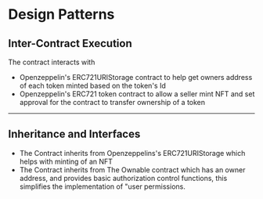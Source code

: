 
# Design Patterns

## Inter-Contract Execution 
The contract interacts with 
* Openzeppelin's ERC721URIStorage contract to help get owners address of each token minted based on the token's Id
* Openzeppelin's ERC721 token contract to allow a seller mint NFT and set approval for  the contract to transfer ownership of a token
---
## Inheritance and Interfaces 
* The Contract inherits from Openzeppelins's ERC721URIStorage which helps with minting of an NFT
* The Contract inherits from The Ownable contract which has an owner address, and provides basic authorization control functions, this simplifies the implementation of "user permissions.

